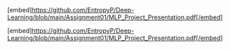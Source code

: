 [embed]https://github.com/EntropyP/Deep-Learning/blob/main/Assignment01/MLP_Project_Presentation.pdf[/embed]

[embed]https://github.com/EntropyP/Deep-Learning/blob/main/Assignment01/MLP_Project_Presentation.pdf[/embed]
